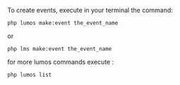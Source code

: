 To create events, execute in your terminal the command:

    php lumos make:event the_event_name

or 

    php lms make:event the_event_name

for more lumos commands execute :

    php lumos list